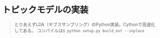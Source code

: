 # トピックモデルの実装
> とりあえずLDA（ギブスサンプリング）のPython実装。Cythonで高速化してある。
> コンパイルは`$ python setup.py build_ext --inplace`